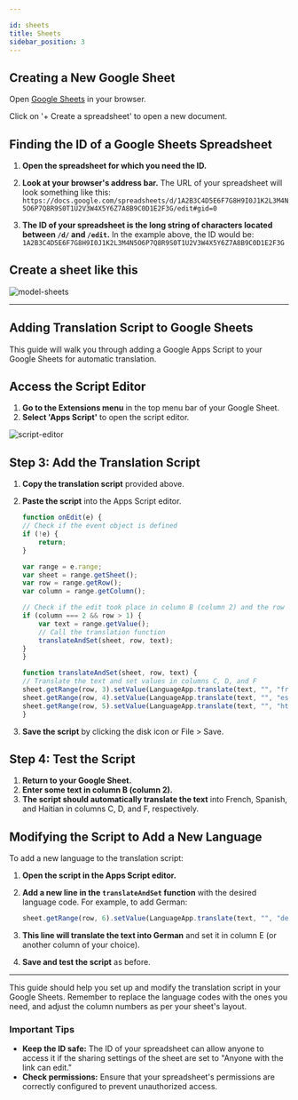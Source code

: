 ```yaml
---

id: sheets
title: Sheets
sidebar_position: 3
---
```


## Creating a New Google Sheet

Open [Google Sheets](https://sheets.google.com) in your browser.

Click on '+ Create a spreadsheet' to open a new document.

## Finding the ID of a Google Sheets Spreadsheet

1. **Open the spreadsheet for which you need the ID.**

2. **Look at your browser's address bar.** The URL of your spreadsheet will look something like this:
   `https://docs.google.com/spreadsheets/d/1A2B3C4D5E6F7G8H9I0J1K2L3M4N5O6P7Q8R9S0T1U2V3W4X5Y6Z7A8B9C0D1E2F3G/edit#gid=0`

3. **The ID of your spreadsheet is the long string of characters located between `/d/` and `/edit`.** In the example above, the ID would be:
   ```1A2B3C4D5E6F7G8H9I0J1K2L3M4N5O6P7Q8R9S0T1U2V3W4X5Y6Z7A8B9C0D1E2F3G```

## Create a sheet like this

![model-sheets](/img/sheets.png)

---

## Adding Translation Script to Google Sheets

This guide will walk you through adding a Google Apps Script to your Google Sheets for automatic translation.

## Access the Script Editor

1. **Go to the Extensions menu** in the top menu bar of your Google Sheet.
2. **Select 'Apps Script'** to open the script editor.

  ![script-editor](/img/script-editor.png)

## Step 3: Add the Translation Script

1. **Copy the translation script** provided above.
2. **Paste the script** into the Apps Script editor.

    ```javascript
    function onEdit(e) {
    // Check if the event object is defined
    if (!e) {
        return;
    }

    var range = e.range;
    var sheet = range.getSheet();
    var row = range.getRow();
    var column = range.getColumn();

    // Check if the edit took place in column B (column 2) and the row is greater than 1
    if (column === 2 && row > 1) {
        var text = range.getValue();
        // Call the translation function
        translateAndSet(sheet, row, text);
    }
    }

    function translateAndSet(sheet, row, text) {
    // Translate the text and set values in columns C, D, and F
    sheet.getRange(row, 3).setValue(LanguageApp.translate(text, "", "fr")); // French
    sheet.getRange(row, 4).setValue(LanguageApp.translate(text, "", "es")); // Spanish
    sheet.getRange(row, 5).setValue(LanguageApp.translate(text, "", "ht")); // Haitian
    }
    ```

3. **Save the script** by clicking the disk icon or File > Save.

## Step 4: Test the Script

1. **Return to your Google Sheet.**
2. **Enter some text in column B (column 2).**
3. **The script should automatically translate the text** into French, Spanish, and Haitian in columns C, D, and F, respectively.

## Modifying the Script to Add a New Language

To add a new language to the translation script:

1. **Open the script in the Apps Script editor.**
2. **Add a new line in the `translateAndSet` function** with the desired language code. For example, to add German:

   ```javascript
   sheet.getRange(row, 6).setValue(LanguageApp.translate(text, "", "de")); // German
   ```

3. **This line will translate the text into German** and set it in column E (or another column of your choice).

4. **Save and test the script** as before.

---

This guide should help you set up and modify the translation script in your Google Sheets. Remember to replace the language codes with the ones you need, and adjust the column numbers as per your sheet's layout.

### Important Tips

- **Keep the ID safe:** The ID of your spreadsheet can allow anyone to access it if the sharing settings of the sheet are set to "Anyone with the link can edit."
- **Check permissions:** Ensure that your spreadsheet's permissions are correctly configured to prevent unauthorized access.
